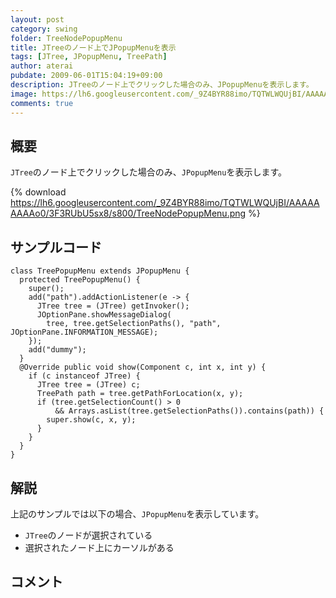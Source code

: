 ```yaml
---
layout: post
category: swing
folder: TreeNodePopupMenu
title: JTreeのノード上でJPopupMenuを表示
tags: [JTree, JPopupMenu, TreePath]
author: aterai
pubdate: 2009-06-01T15:04:19+09:00
description: JTreeのノード上でクリックした場合のみ、JPopupMenuを表示します。
image: https://lh6.googleusercontent.com/_9Z4BYR88imo/TQTWLWQUjBI/AAAAAAAAAo0/3F3RUbU5sx8/s800/TreeNodePopupMenu.png
comments: true
---
```

## 概要
`JTree`のノード上でクリックした場合のみ、`JPopupMenu`を表示します。

{% download https://lh6.googleusercontent.com/_9Z4BYR88imo/TQTWLWQUjBI/AAAAAAAAAo0/3F3RUbU5sx8/s800/TreeNodePopupMenu.png %}

## サンプルコード
<pre class="prettyprint"><code>class TreePopupMenu extends JPopupMenu {
  protected TreePopupMenu() {
    super();
    add("path").addActionListener(e -&gt; {
      JTree tree = (JTree) getInvoker();
      JOptionPane.showMessageDialog(
        tree, tree.getSelectionPaths(), "path", JOptionPane.INFORMATION_MESSAGE);
    });
    add("dummy");
  }
  @Override public void show(Component c, int x, int y) {
    if (c instanceof JTree) {
      JTree tree = (JTree) c;
      TreePath path = tree.getPathForLocation(x, y);
      if (tree.getSelectionCount() &gt; 0
          &amp;&amp; Arrays.asList(tree.getSelectionPaths()).contains(path)) {
        super.show(c, x, y);
      }
    }
  }
}
</code></pre>

## 解説
上記のサンプルでは以下の場合、`JPopupMenu`を表示しています。

- `JTree`のノードが選択されている
- 選択されたノード上にカーソルがある

<!-- dummy comment line for breaking list -->

## コメント
